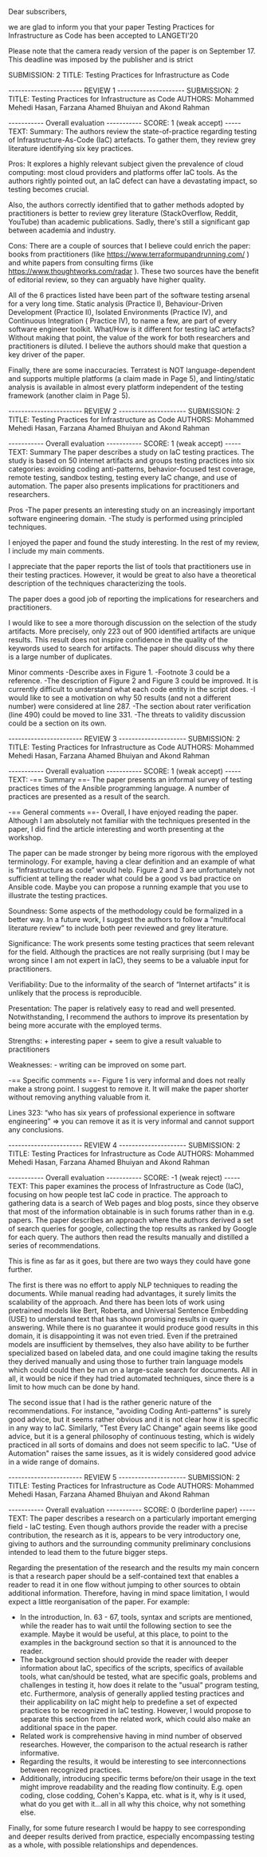Dear subscribers,


we are glad to inform you that your paper Testing Practices for Infrastructure as Code has been accepted to LANGETI'20

Please note that the camera ready version of the paper is on September 17. This deadline was imposed by the publisher and is strict

SUBMISSION: 2
TITLE: Testing Practices for Infrastructure as Code


----------------------- REVIEW 1 ---------------------
SUBMISSION: 2
TITLE: Testing Practices for Infrastructure as Code
AUTHORS: Mohammed Mehedi Hasan, Farzana Ahamed Bhuiyan and Akond Rahman

----------- Overall evaluation -----------
SCORE: 1 (weak accept)
----- TEXT:
Summary:
The authors review the state-of-practice regarding testing of Infrastructure-As-Code (IaC) artefacts. To gather them, they review grey literature identifying six key practices.

Pros:
It explores a highly relevant subject given the prevalence of cloud computing: most cloud providers and platforms offer IaC tools. As the authors rightly pointed out, an IaC defect can have a devastating impact, so testing becomes crucial.

Also, the authors correctly identified that to gather methods adopted by practitioners is better to review grey literature (StackOverflow, Reddit, YouTube) than academic publications. Sadly, there's still a significant gap between academia and industry.

Cons:
There are a couple of sources that I believe could enrich the paper: books from practitioners (like https://www.terraformupandrunning.com/ ) and white papers from consulting firms (like https://www.thoughtworks.com/radar ). These two sources have the benefit of editorial review, so they can arguably have higher quality.

All of the 6 practices listed have been part of the software testing arsenal for a very long time. Static analysis (Practice I), Behaviour-Driven Development (Practice II), Isolated Environments (Practice IV), and Continuous Integration ( Practice IV), to name a few, are part of every software engineer toolkit. What/How is it different for testing IaC artefacts? Without making that point, the value of the work for both researchers and practitioners is diluted. I believe the authors should make that question a key driver of the paper.

Finally, there are some inaccuracies. Terratest is NOT language-dependent and supports multiple platforms (a claim made in Page 5), and linting/static analysis is available in almost every platform independent of the testing framework (another claim in Page 5).



----------------------- REVIEW 2 ---------------------
SUBMISSION: 2
TITLE: Testing Practices for Infrastructure as Code
AUTHORS: Mohammed Mehedi Hasan, Farzana Ahamed Bhuiyan and Akond Rahman

----------- Overall evaluation -----------
SCORE: 1 (weak accept)
----- TEXT:
Summary
The paper describes a study on IaC testing practices. The study is based on 50 internet artifacts and groups testing practices into six categories: avoiding coding anti-patterns, behavior-focused test coverage, remote testing, sandbox testing, testing every IaC change, and use of automation.  The paper also presents implications for practitioners and researchers.

Pros
-The paper presents an interesting study on an increasingly important software engineering domain.
-The study is performed using principled techniques.

I enjoyed the paper and found the study interesting. In the rest of my review, I include my main comments.

I appreciate that the paper reports the list of tools that practitioners use in their testing practices. However, it would be great to also have a theoretical description of the techniques characterizing the tools.

The paper does a good job of reporting the implications for researchers and practitioners.

I would like to see a more thorough discussion on the selection of the study artifacts. More precisely, only 223 out of 900 identified artifacts are unique results. This result does not inspire confidence in the quality of the keywords used to search for artifacts. The paper should discuss why there is a large number of duplicates.


Minor comments
-Describe axes in Figure 1.
-Footnote 3 could be a reference.
-The description of Figure 2 and Figure 3 could be improved. It is currently difficult to understand what each code entity in the script does.
-I would like to see a motivation on why 50 results (and not a different number) were considered at line 287.
-The section about rater verification (line 490) could be moved to line 331.
-The threats to validity discussion could be a section on its own.



----------------------- REVIEW 3 ---------------------
SUBMISSION: 2
TITLE: Testing Practices for Infrastructure as Code
AUTHORS: Mohammed Mehedi Hasan, Farzana Ahamed Bhuiyan and Akond Rahman

----------- Overall evaluation -----------
SCORE: 1 (weak accept)
----- TEXT:
-== Summary ==-
The paper presents an informal survey of testing practices times of the Ansible programming language. A number of practices are presented as a result of the search.

-== General comments ==-
Overall, I have enjoyed reading the paper. Although I am absolutely not familiar with the techniques presented in the paper, I did find the article interesting and worth presenting at the workshop.

The paper can be made stronger by being more rigorous with the employed terminology. For example, having a clear definition and an example of what is “Infrastructure as code” would help. Figure 2 and 3 are unfortunately not sufficient at telling the reader what could be a good vs bad practice on Ansible code. Maybe you can propose a running example that you use to illustrate the testing practices.

Soundness: Some aspects of the methodology could be formalized in a better way. In a future work, I suggest the authors to follow a “multifocal literature review” to include both peer reviewed and grey literature.

Significance: The work presents some testing practices that seem relevant for the field. Although the practices are not really surprising (but I may be wrong since I am not expert in IaC), they seems to be a valuable input for practitioners.

Verifiability: Due to the informality of the search of “Internet artifacts” it is unlikely that the process is reproducible.

Presentation: The paper is relatively easy to read and well presented. Notwithstanding, I recommend the authors to improve its presentation by being more accurate with the employed terms.

Strengths:
        + interesting paper
        + seem to give a result valuable to practitioners

Weaknesses:
        - writing can be improved on some part.

-== Specific comments ==-
Figure 1 is very informal and does not really make a strong point. I suggest to remove it. It will make the paper shorter without removing anything valuable from it.

Lines 323: “who has six years of professional experience in software engineering” => you can remove it as it is very informal and cannot support any conclusions.



----------------------- REVIEW 4 ---------------------
SUBMISSION: 2
TITLE: Testing Practices for Infrastructure as Code
AUTHORS: Mohammed Mehedi Hasan, Farzana Ahamed Bhuiyan and Akond Rahman

----------- Overall evaluation -----------
SCORE: -1 (weak reject)
----- TEXT:
This paper examines the process of Infrastructure as Code (IaC), focusing on how people test IaC code in practice.  The approach to gathering data is a search of Web pages and blog posts, since they observe that most of the information obtainable is in such forums rather than in e.g. papers. The paper describes an approach where the authors derived a set of search queries for google, collecting the top results as ranked by Google for each query.  The authors then read the results manually and distilled a series of recommendations.

This is fine as far as it goes, but there are two ways they could have gone further.

The first is there was no effort to apply NLP techniques to reading the documents.  While manual reading had advantages, it surely limits the scalability of the approach.  And there has been lots of work using pretrained models like Bert, Roberta, and Universal Sentence Embedding (USE) to understand text that has shown promising results in query answering.  While there is no guarantee it would produce good results in this domain, it is disappointing it was not even tried.  Even if the pretrained models are insufficient by themselves, they also have ability to be further specialized based on labeled data, and one could imagine taking the results they derived manually and using those to further train language models which could could then be run on a large-scale search for documents.  All in all, it would be nice if they had tried automated techniques, since there is a limit to how much can be done by hand.

The second issue that I had is the rather generic nature of the recommendations.  For instance, "avoiding Coding Anti-patterns" is surely good advice, but it seems rather obvious and it is not clear how it is specific in any way to IaC.  Similarly, "Test Every IaC Change" again seems like good advice, but it is a general philosophy of continuous testing, which is widely practiced in all sorts of domains and does not seem specific to IaC.  "Use of Automation" raises the same issues, as it is widely considered good advice in a wide range of domains.



----------------------- REVIEW 5 ---------------------
SUBMISSION: 2
TITLE: Testing Practices for Infrastructure as Code
AUTHORS: Mohammed Mehedi Hasan, Farzana Ahamed Bhuiyan and Akond Rahman

----------- Overall evaluation -----------
SCORE: 0 (borderline paper)
----- TEXT:
The paper describes a research on a particularly important emerging field - IaC testing. Even though authors provide the reader with a precise contribution, the research as it is, appears to be very introductory one, giving to authors and the surrounding community preliminary conclusions intended to lead them to the future bigger steps.

Regarding the presentation of the research and the results my main concern is that a research paper should be a self-contained text that enables a reader to read it in one flow without jumping to other sources to obtain additional information. Therefore, having in mind space limitation, I would expect a little reorganisation of the paper. For example:
- In the introduction, ln. 63 - 67, tools, syntax and scripts are mentioned, while the reader has to wait until the following section to see the example. Maybe it would be useful, at this place, to point to the examples in the background section so that it is announced to the reader.
- The background section should provide the reader with deeper information about IaC, specifics of the scripts, specifics of available tools, what can/should be tested, what are specific goals, problems and challenges in testing it, how does it relate to the "usual" program testing, etc. Furthermore, analysis of generally applied testing practices and their applicability on IaC might help to predefine a set of expected practices to be recognized in IaC testing. However, I would propose to separate this section from the related work, which could also make an additional space in the paper.
- Related work is comprehensive having in mind number of observed researches. However, the comparison to the actual research is rather informative.
- Regarding the results, it would be interesting to see interconnections between recognized practices.
- Additionally, introducing specific terms before/on their usage in the text might improve readability and the reading flow continuity. E.g. open coding, close codding, Cohen's Kappa, etc. what is it, why is it used, what do you get with it...all in all why this choice, why not something else.

Finally, for some future research I would be happy to see corresponding and deeper results derived from practice, especially encompassing testing as a whole, with possible relationships and dependences.

